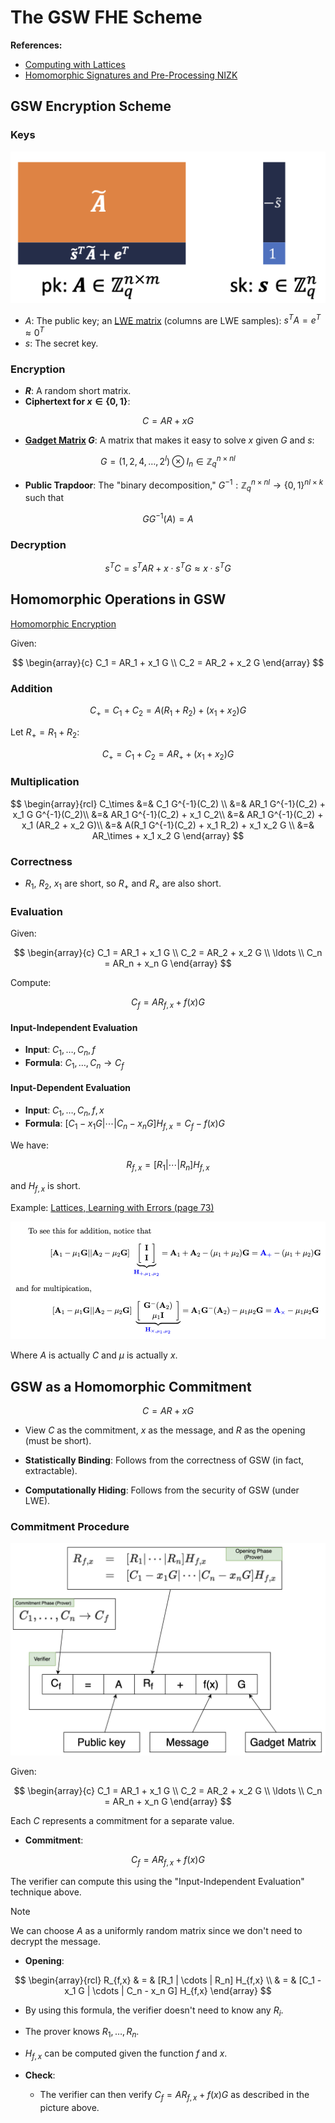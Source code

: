 # The GSW FHE Scheme

**References:**

- [Computing with Lattices](https://www.cs.utexas.edu/~dwu4/talks/HS-ZK0320.pdf)
- [Homomorphic Signatures and Pre-Processing NIZK](https://www.youtube.com/watch?v=yFBsQ_5yUUw)

## GSW Encryption Scheme

### Keys

![GSW Encryption Scheme](../attachments/gsw_encryption_scheme.png)

- $A$: The public key; an [LWE matrix](../terms/learning_with_errors.md) (columns are LWE samples): $s^T A = e^T \approx 0^T$
- $s$: The secret key.

### Encryption

- **$R$**: A random short matrix.
- **Ciphertext for $x \in \{0,1\}$**:

$$
C = AR + xG
$$

- **[Gadget Matrix](../terms/gadget_matrix.md) $G$**: A matrix that makes it easy to solve $x$ given $G$ and $s$:

$$
G = (1, 2, 4, \ldots, 2^l) \otimes I_n \in \mathbb{Z}_q^{n \times nl}
$$

- **Public Trapdoor**: The "binary decomposition," $G^{-1}:\mathbb{Z}_q^{n \times nl} \rightarrow \{0,1\}^{nl \times k}$ such that

$$
GG^{-1}(A) = A
$$

### Decryption

$$
s^T C = s^T AR + x \cdot s^T G \approx x \cdot s^T G
$$

## Homomorphic Operations in GSW

[Homomorphic Encryption](homomorphic_encryption.md)

Given:

$$
\begin{array}{c}
C_1 = AR_1 + x_1 G \\
C_2 = AR_2 + x_2 G
\end{array}
$$

### Addition

$$
C_+ = C_1 + C_2 = A(R_1 + R_2) + (x_1 + x_2)G
$$

Let $R_+ = R_1 + R_2$:

$$
C_+ = C_1 + C_2 = AR_+ + (x_1 + x_2)G
$$

### Multiplication

$$
\begin{array}{rcl}
C_\times &=& C_1 G^{-1}(C_2) \\
&=& AR_1 G^{-1}(C_2) + x_1 G G^{-1}(C_2)\\
&=& AR_1 G^{-1}(C_2) + x_1 C_2\\
&=& AR_1 G^{-1}(C_2) + x_1 (AR_2 + x_2 G)\\
&=& A(R_1 G^{-1}(C_2) + x_1 R_2) + x_1 x_2 G \\
&=& AR_\times + x_1 x_2 G
\end{array}
$$

### Correctness

- $R_1$, $R_2$, $x_1$ are short, so $R_+$ and $R_\times$ are also short.

### Evaluation

Given:

$$
\begin{array}{c}
C_1 = AR_1 + x_1 G \\
C_2 = AR_2 + x_2 G \\
\ldots \\
C_n = AR_n + x_n G
\end{array}
$$

Compute:

$$
C_f = AR_{f,x} + f(x) G
$$

#### Input-Independent Evaluation

- **Input**: $C_1, \ldots, C_n, f$
- **Formula**: $C_1, \ldots, C_n \rightarrow C_f$

#### Input-Dependent Evaluation

- **Input**: $C_1, \ldots, C_n, f, x$
- **Formula**: $[C_1 - x_1 G | \cdots | C_n - x_n G] H_{f,x} = C_f - f(x)G$

We have:

$$
R_{f,x} = [R_1 | \cdots | R_n] H_{f,x}
$$

and $H_{f,x}$ is short.

Example: [Lattices, Learning with Errors (page 73)](https://people.csail.mit.edu/vinodv/CS294/lecturenotes.pdf)

![GSW H Matrix](../attachments/gsw_h_matrix.png)

Where $A$ is actually $C$ and $\mu$ is actually $x$.

## GSW as a Homomorphic Commitment

$$
C = AR + xG
$$

- View $C$ as the commitment, $x$ as the message, and $R$ as the opening (must be short).

- **Statistically Binding**: Follows from the correctness of GSW (in fact, extractable).
- **Computationally Hiding**: Follows from the security of GSW (under LWE).

### Commitment Procedure

![GSW Commitment](../attachments/gsw_commitment.png)

Given:

$$
\begin{array}{c}
C_1 = AR_1 + x_1 G \\
C_2 = AR_2 + x_2 G \\
\ldots \\
C_n = AR_n + x_n G
\end{array}
$$

Each $C$ represents a commitment for a separate value.

- **Commitment**:

$$
C_f = AR_{f,x} + f(x) G
$$

The verifier can compute this using the "Input-Independent Evaluation" technique above.

> [!NOTE]
> We can choose $A$ as a uniformly random matrix since we don't need to decrypt the message.

- **Opening**:

$$
\begin{array}{rcl}
R_{f,x} & = & [R_1 | \cdots | R_n] H_{f,x} \\
& = & [C_1 - x_1 G | \cdots | C_n - x_n G] H_{f,x}
\end{array}
$$

- By using this formula, the verifier doesn't need to know any $R_i$.
- The prover knows $R_1, \ldots, R_n$.
- $H_{f,x}$ can be computed given the function $f$ and $x$.

- **Check**:
    - The verifier can then verify $C_f = AR_{f,x} + f(x)G$ as described in the picture above.
